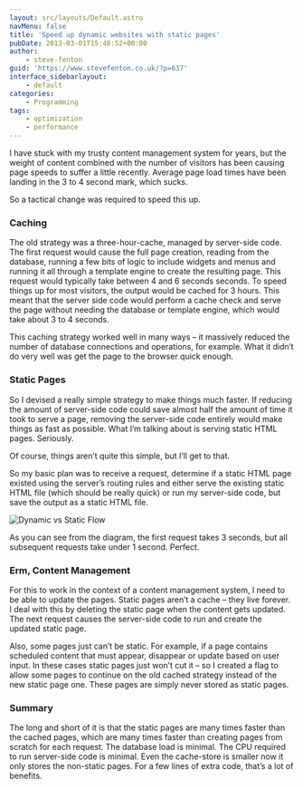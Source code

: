 ```yaml
---
layout: src/layouts/Default.astro
navMenu: false
title: 'Speed up dynamic websites with static pages'
pubDate: 2013-03-01T15:48:52+00:00
author:
    - steve-fenton
guid: 'https://www.stevefenton.co.uk/?p=637'
interface_sidebarlayout:
    - default
categories:
    - Programming
tags:
    - optimization
    - performance
---
```


I have stuck with my trusty content management system for years, but the weight of content combined with the number of visitors has been causing page speeds to suffer a little recently. Average page load times have been landing in the 3 to 4 second mark, which sucks.

So a tactical change was required to speed this up.

### Caching

The old strategy was a three-hour-cache, managed by server-side code. The first request would cause the full page creation, reading from the database, running a few bits of logic to include widgets and menus and running it all through a template engine to create the resulting page. This request would typically take between 4 and 6 seconds seconds. To speed things up for most visitors, the output would be cached for 3 hours. This meant that the server side code would perform a cache check and serve the page without needing the database or template engine, which would take about 3 to 4 seconds.

This caching strategy worked well in many ways – it massively reduced the number of database connections and operations, for example. What it didn’t do very well was get the page to the browser quick enough.

### Static Pages

So I devised a really simple strategy to make things much faster. If reducing the amount of server-side code could save almost half the amount of time it took to serve a page, removing the server-side code entirely would make things as fast as possible. What I’m talking about is serving static HTML pages. Seriously.

Of course, things aren’t quite this simple, but I’ll get to that.

So my basic plan was to receive a request, determine if a static HTML page existed using the server’s routing rules and either serve the existing static HTML file (which should be really quick) or run my server-side code, but save the output as a static HTML file.

![Dynamic vs Static Flow](https://www.stevefenton.co.uk/wp-content/uploads/2015/07/dynamic-vs-static.png)

As you can see from the diagram, the first request takes 3 seconds, but all subsequent requests take under 1 second. Perfect.

### Erm, Content Management

For this to work in the context of a content management system, I need to be able to update the pages. Static pages aren’t a cache – they live forever. I deal with this by deleting the static page when the content gets updated. The next request causes the server-side code to run and create the updated static page.

Also, some pages just can’t be static. For example, if a page contains scheduled content that must appear, disappear or update based on user input. In these cases static pages just won’t cut it – so I created a flag to allow some pages to continue on the old cached strategy instead of the new static page one. These pages are simply never stored as static pages.

### Summary

The long and short of it is that the static pages are many times faster than the cached pages, which are many times faster than creating pages from scratch for each request. The database load is minimal. The CPU required to run server-side code is minimal. Even the cache-store is smaller now it only stores the non-static pages. For a few lines of extra code, that’s a lot of benefits.